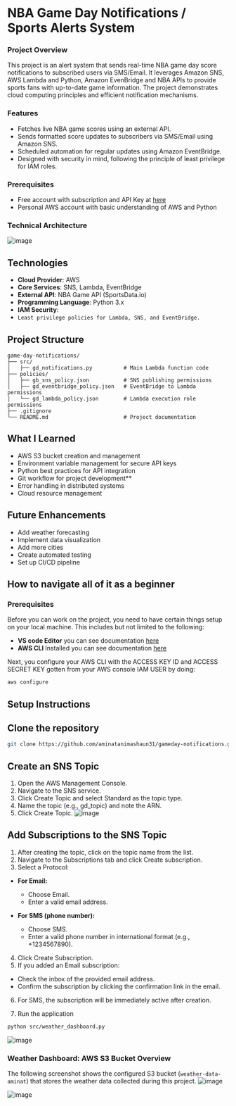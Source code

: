 # NBA Game Day Notifications / Sports Alerts System

### Project Overview
This project is an alert system that sends real-time NBA game day score notifications to subscribed users via SMS/Email. It leverages Amazon SNS, AWS Lambda and Python, Amazon EvenBridge and NBA APIs to provide sports fans with up-to-date game information. The project demonstrates cloud computing principles and efficient notification mechanisms.

 ### Features
- Fetches live NBA game scores using an external API.
- Sends formatted score updates to subscribers via SMS/Email using Amazon SNS.
- Scheduled automation for regular updates using Amazon EventBridge.
- Designed with security in mind, following the principle of least privilege for IAM roles.
  
### Prerequisites
- Free account with subscription and API Key at <a href="https://sportsdata.io/">here</a>
- Personal AWS account with basic understanding of AWS and Python

### Technical Architecture
![image](https://github.com/user-attachments/assets/ff6f0e81-c188-4981-9403-c3e0bc777158)

## Technologies
- **Cloud Provider**: AWS
- **Core Services**: SNS, Lambda, EventBridge
- **External API**: NBA Game API (SportsData.io)
- **Programming Language**: Python 3.x
- **IAM Security**:
 - `Least privilege policies for Lambda, SNS, and EventBridge.`
 
## Project Structure

```plaintext
game-day-notifications/
├── src/
│   ├── gd_notifications.py          # Main Lambda function code
├── policies/
│   ├── gb_sns_policy.json           # SNS publishing permissions
│   ├── gd_eventbridge_policy.json   # EventBridge to Lambda permissions
│   └── gd_lambda_policy.json        # Lambda execution role permissions
├── .gitignore
└── README.md                        # Project documentation

```
## What I Learned

- AWS S3 bucket creation and management
- Environment variable management for secure API keys
- Python best practices for API integration
- Git workflow for project development**
- Error handling in distributed systems
- Cloud resource management
## Future Enhancements
- Add weather forecasting
- Implement data visualization
- Add more cities
- Create automated testing
- Set up CI/CD pipeline
## How to navigate all of it as a beginner
### Prerequisites
Before you can work on the project, you need to have certain things setup on your local machine. This includes but not limited to the following:
- **VS code Editor** you can see documentation <a href="https://code.visualstudio.com/download" target="_blank">here</a>
- **AWS CLI** Installed you can see documentation <a href="https://docs.aws.amazon.com/cli/latest/userguide/getting-started-install.html" target="_blank">here</a>

Next, you configure your AWS CLI with the ACCESS KEY ID and ACCESS SECRET KEY gotten from your AWS console IAM USER by doing:
```bash
aws configure
```
## Setup Instructions
## Clone the repository
```bash
git clone https://github.com/aminatanimashaun31/gameday-notifications.git
```
## Create an SNS Topic
1. Open the AWS Management Console.
2. Navigate to the SNS service.
3. Click Create Topic and select Standard as the topic type.
4. Name the topic (e.g., gd_topic) and note the ARN.
5. Click Create Topic.
 ![image](https://github.com/user-attachments/assets/3c27cc14-fe24-4971-b897-f1d2b8176a3b)

## Add Subscriptions to the SNS Topic
1. After creating the topic, click on the topic name from the list.
2. Navigate to the Subscriptions tab and click Create subscription.
3. Select a Protocol:
- **For Email:**
  - Choose Email.
  - Enter a valid email address.

- **For SMS (phone number):**
  - Choose SMS.
  - Enter a valid phone number in international format (e.g., +1234567890).
4. Click Create Subscription.
5. If you added an Email subscription:
- Check the inbox of the provided email address.
- Confirm the subscription by clicking the confirmation link in the email.
6. For SMS, the subscription will be immediately active after creation.



4. Run the application
```bash
python src/weather_dashboard.py
```
![image](https://github.com/user-attachments/assets/873b198d-ec2f-4a48-a095-be94d2fd0c68)
### **Weather Dashboard: AWS S3 Bucket Overview**
The following screenshot shows the configured S3 bucket (`weather-data-aminat`) that stores the weather data collected during this project.
![image](https://github.com/user-attachments/assets/b442d41e-3cf0-4e7d-bbd2-9e91b6444877)

![image](https://github.com/user-attachments/assets/0ab83386-1bfd-4d0a-a2d1-1ec0e3f6915a)

